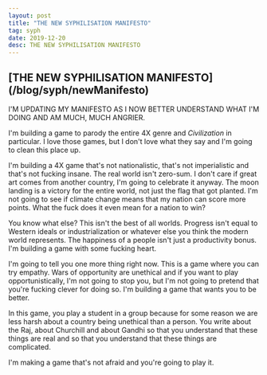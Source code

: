 ```yaml
---
layout: post
title: "THE NEW SYPHILISATION MANIFESTO"
tag: syph
date: 2019-12-20
desc: THE NEW SYPHILISATION MANIFESTO
---
```

<h2>[THE NEW SYPHILISATION MANIFESTO](/blog/syph/newManifesto)</h2>

I'M UPDATING MY MANIFESTO AS I NOW BETTER UNDERSTAND WHAT I'M DOING AND AM MUCH, MUCH ANGRIER.


I'm building a game to parody the entire 4X genre and *Civilization* in particular. I love those games, but I don't love what they say and I'm going to clean this place up.


I'm building a 4X game that's not nationalistic, that's not imperialistic and that's not fucking insane. The real world isn't zero-sum. I don't care if great art comes from another country, I'm going to celebrate it anyway. The moon landing is a victory for the entire world, not just the flag that got planted. I'm not going to see if climate change means that my nation can score more points. What the fuck does it even mean for a nation to win?


You know what else? This isn't the best of all worlds. Progress isn't equal to Western ideals or industrialization or whatever else you think the modern world represents. The happiness of a people isn't just a productivity bonus. I'm building a game with some fucking heart.


I'm going to tell you one more thing right now. This is a game where you can try empathy. Wars of opportunity are unethical and if you want to play opportunistically, I'm not going to stop you, but I'm not going to pretend that you're fucking clever for doing so. I'm building a game that wants you to be better.


In this game, you play a student in a group because for some reason we are less harsh about a country being unethical than a person. You write about the Raj, about Churchill and about Gandhi so that you understand that these things are real and so that you understand that these things are complicated.


I'm making a game that's not afraid and you're going to play it.

